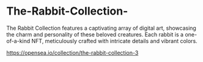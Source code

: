 # The-Rabbit-Collection-
The Rabbit Collection features a captivating array of digital art, showcasing the charm and personality of these beloved creatures. Each rabbit is a one-of-a-kind NFT, meticulously crafted with intricate details and vibrant colors. 

https://opensea.io/collection/the-rabbit-collection-3